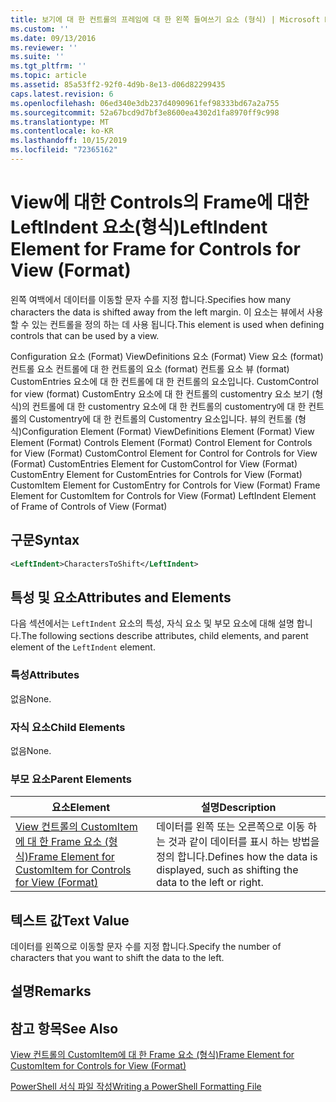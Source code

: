 ```yaml
---
title: 보기에 대 한 컨트롤의 프레임에 대 한 왼쪽 들여쓰기 요소 (형식) | Microsoft Docs
ms.custom: ''
ms.date: 09/13/2016
ms.reviewer: ''
ms.suite: ''
ms.tgt_pltfrm: ''
ms.topic: article
ms.assetid: 85a53ff2-92f0-4d9b-8e13-d06d82299435
caps.latest.revision: 6
ms.openlocfilehash: 06ed340e3db237d4090961fef98333bd67a2a755
ms.sourcegitcommit: 52a67bcd9d7bf3e8600ea4302d1fa8970ff9c998
ms.translationtype: MT
ms.contentlocale: ko-KR
ms.lasthandoff: 10/15/2019
ms.locfileid: "72365162"
---
```

# <a name="leftindent-element-for-frame-for-controls-for-view-format"></a><span data-ttu-id="a7818-102">View에 대한 Controls의 Frame에 대한 LeftIndent 요소(형식)</span><span class="sxs-lookup"><span data-stu-id="a7818-102">LeftIndent Element for Frame for Controls for View (Format)</span></span>

<span data-ttu-id="a7818-103">왼쪽 여백에서 데이터를 이동할 문자 수를 지정 합니다.</span><span class="sxs-lookup"><span data-stu-id="a7818-103">Specifies how many characters the data is shifted away from the left margin.</span></span> <span data-ttu-id="a7818-104">이 요소는 뷰에서 사용할 수 있는 컨트롤을 정의 하는 데 사용 됩니다.</span><span class="sxs-lookup"><span data-stu-id="a7818-104">This element is used when defining controls that can be used by a view.</span></span>

<span data-ttu-id="a7818-105">Configuration 요소 (Format) ViewDefinitions 요소 (Format) View 요소 (format) 컨트롤 요소 컨트롤에 대 한 컨트롤의 요소 (format) 컨트롤 요소 뷰 (format) CustomEntries 요소에 대 한 컨트롤에 대 한 컨트롤의 요소입니다. CustomControl for view (format) CustomEntry 요소에 대 한 컨트롤의 customentry 요소 보기 (형식)의 컨트롤에 대 한 customentry 요소에 대 한 컨트롤의 customentry에 대 한 컨트롤의 Customentry에 대 한 컨트롤의 Customentry 요소입니다. 뷰의 컨트롤 (형식)</span><span class="sxs-lookup"><span data-stu-id="a7818-105">Configuration Element (Format) ViewDefinitions Element (Format) View Element (Format) Controls Element (Format) Control Element for Controls for View (Format) CustomControl Element for Control for Controls for View (Format) CustomEntries Element for CustomControl for View (Format) CustomEntry Element for CustomEntries for Controls for View (Format) CustomItem Element for CustomEntry for Controls for View (Format) Frame Element for CustomItem for Controls for View (Format) LeftIndent Element of Frame of Controls of View (Format)</span></span>

## <a name="syntax"></a><span data-ttu-id="a7818-106">구문</span><span class="sxs-lookup"><span data-stu-id="a7818-106">Syntax</span></span>

```xml
<LeftIndent>CharactersToShift</LeftIndent>
```

## <a name="attributes-and-elements"></a><span data-ttu-id="a7818-107">특성 및 요소</span><span class="sxs-lookup"><span data-stu-id="a7818-107">Attributes and Elements</span></span>

<span data-ttu-id="a7818-108">다음 섹션에서는 `LeftIndent` 요소의 특성, 자식 요소 및 부모 요소에 대해 설명 합니다.</span><span class="sxs-lookup"><span data-stu-id="a7818-108">The following sections describe attributes, child elements, and parent element of the `LeftIndent` element.</span></span>

### <a name="attributes"></a><span data-ttu-id="a7818-109">특성</span><span class="sxs-lookup"><span data-stu-id="a7818-109">Attributes</span></span>

<span data-ttu-id="a7818-110">없음</span><span class="sxs-lookup"><span data-stu-id="a7818-110">None.</span></span>

### <a name="child-elements"></a><span data-ttu-id="a7818-111">자식 요소</span><span class="sxs-lookup"><span data-stu-id="a7818-111">Child Elements</span></span>

<span data-ttu-id="a7818-112">없음</span><span class="sxs-lookup"><span data-stu-id="a7818-112">None.</span></span>

### <a name="parent-elements"></a><span data-ttu-id="a7818-113">부모 요소</span><span class="sxs-lookup"><span data-stu-id="a7818-113">Parent Elements</span></span>

|<span data-ttu-id="a7818-114">요소</span><span class="sxs-lookup"><span data-stu-id="a7818-114">Element</span></span>|<span data-ttu-id="a7818-115">설명</span><span class="sxs-lookup"><span data-stu-id="a7818-115">Description</span></span>|
|-------------|-----------------|
|[<span data-ttu-id="a7818-116">View 컨트롤의 CustomItem에 대 한 Frame 요소 (형식)</span><span class="sxs-lookup"><span data-stu-id="a7818-116">Frame Element for CustomItem for Controls for View (Format)</span></span>](./frame-element-for-customitem-for-controls-for-view-format.md)|<span data-ttu-id="a7818-117">데이터를 왼쪽 또는 오른쪽으로 이동 하는 것과 같이 데이터를 표시 하는 방법을 정의 합니다.</span><span class="sxs-lookup"><span data-stu-id="a7818-117">Defines how the data is displayed, such as shifting the data to the left or right.</span></span>|

## <a name="text-value"></a><span data-ttu-id="a7818-118">텍스트 값</span><span class="sxs-lookup"><span data-stu-id="a7818-118">Text Value</span></span>

<span data-ttu-id="a7818-119">데이터를 왼쪽으로 이동할 문자 수를 지정 합니다.</span><span class="sxs-lookup"><span data-stu-id="a7818-119">Specify the number of characters that you want to shift the data to the left.</span></span>

## <a name="remarks"></a><span data-ttu-id="a7818-120">설명</span><span class="sxs-lookup"><span data-stu-id="a7818-120">Remarks</span></span>

## <a name="see-also"></a><span data-ttu-id="a7818-121">참고 항목</span><span class="sxs-lookup"><span data-stu-id="a7818-121">See Also</span></span>

[<span data-ttu-id="a7818-122">View 컨트롤의 CustomItem에 대 한 Frame 요소 (형식)</span><span class="sxs-lookup"><span data-stu-id="a7818-122">Frame Element for CustomItem for Controls for View (Format)</span></span>](./frame-element-for-customitem-for-controls-for-view-format.md)

[<span data-ttu-id="a7818-123">PowerShell 서식 파일 작성</span><span class="sxs-lookup"><span data-stu-id="a7818-123">Writing a PowerShell Formatting File</span></span>](./writing-a-powershell-formatting-file.md)
